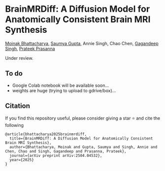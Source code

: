 # BrainMRDiff: A Diffusion Model for Anatomically Consistent Brain MRI Synthesis
[Moinak Bhattacharya](https://sites.google.com/stonybrook.edu/moinakbhattacharya), [Saumya Gupta](), Annie Singh, Chao Chen, [Gagandeep Singh](https://www.columbiaradiology.org/profile/gagandeep-singh-mbbs), [Prateek Prasanna](https://you.stonybrook.edu/imaginelab/)

Under review.

## To do
- Google Colab notebook will be available soon...
- weights are huge (trying to upload to gdrive/box)...
  
## Citation
If you find this repository useful, please consider giving a star :star: and cite the following
```
@article{bhattacharya2025brainmrdiff,
  title={BrainMRDiff: A Diffusion Model for Anatomically Consistent Brain MRI Synthesis},
  author={Bhattacharya, Moinak and Gupta, Saumya and Singh, Annie and Chen, Chao and Singh, Gagandeep and Prasanna, Prateek},
  journal={arXiv preprint arXiv:2504.04532},
  year={2025}
}
```
